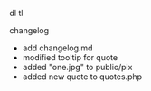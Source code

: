 dl
tl

changelog

- add changelog.md
- modified tooltip for quote
- added "one.jpg" to public/pix
- added new quote to quotes.php
